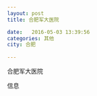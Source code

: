 ```yaml
--- 
layout: post 
title: 合肥军大医院

date:   2016-05-03 13:39:56 
categories: 其他  
city: 合肥
  
--- 
```

   
合肥军大医院

信息

